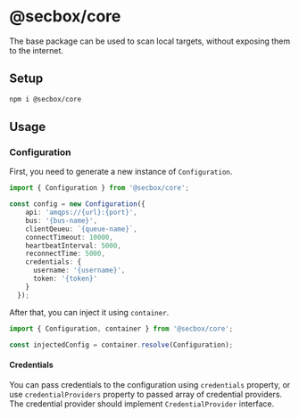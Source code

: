 # @secbox/core

The base package can be used to scan local targets, without exposing them to the internet.

## Setup

```bash
npm i @secbox/core
```

## Usage

### Configuration

First, you need to generate a new instance of `Configuration`.

```ts
import { Configuration } from '@secbox/core';

const config = new Configuration({
    api: 'amqps://{url}:{port}',
    bus: '{bus-name}',
    clientQeueu: `{queue-name}`,
    connectTimeout: 10000,
    heartbeatInterval: 5000,
    reconnectTime: 5000,
    credentials: {
      username: '{username}',
      token: '{token}'
    }
  });
```

 After that, you can inject it using `container`.

```ts
import { Configuration, container } from '@secbox/core';

const injectedConfig = container.resolve(Configuration);
```

#### Credentials

You can pass credentials to the configuration using `credentials` property, or use `credentialProviders` property to passed array of credential providers.
The credential provider should implement `CredentialProvider` interface.
